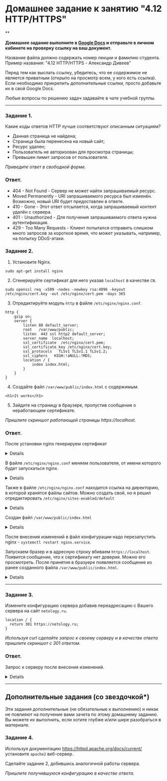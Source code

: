 # Домашнее задание к занятию "4.12 HTTP/HTTPS"

**

**Домашнее задание выполните в [Google Docs](https://docs.google.com/) и отправьте в личном кабинете на проверку ссылку на ваш документ.**

Название файла должно содержать номер лекции и фамилию студента. Пример названия: "4.12 HTTP/HTTPS - Александр Дивеев"

Перед тем как выслать ссылку, убедитесь, что ее содержимое не является приватным (открыто на просмотр всем, у кого есть ссылка). Если необходимо прикрепить дополнительные ссылки, просто добавьте их в свой Google Docs.

Любые вопросы по решению задач задавайте в чате учебной группы.

------
### Задание 1.

Какие коды ответов HTTP лучше соответствуют описанным ситуациям?

- Данная страница не найдена;
- Страница была перенесена на новый сайт;
- Ресурс удален;
- Пользователь не авторизован для просмотра страницы;
- Превышен лимит запросов от пользователя.

*Приведите ответ в свободной форме.*

### Ответ.
- 404 - Not Found - Сервер не может найти запрашиваемый ресурс.
- Moved Permanently - URI запрашиваемого ресурса был изменён. Возможно, новый URI будет предоставлен в ответе.
- 410 - Gone - Этот ответ отсылается, когда запрашиваемый контент удалён с сервера.
- 401 - Unauthorized - Для получения запрашиваемого ответа нужна аутентификация.
- 429 - Too Many Requests - Клиент попытался отправить слишком много запросов за короткое время, что может указывать, например, на попытку DDoS-атаки. 


### Задание 2.

1. Установите Nginx.

`sudo apt-get install nginx`

2. Сгенерируйте сертификат для него указав `localhost` в качестве `CN`.

`sudo openssl req -x509 -nodes -newkey rsa:4096 -keyout /etc/nginx/cert.key -out /etc/nginx/cert.pem -days 365`

3. Отредактируйте модуль `http` в файле `/etc/nginx/nginx.conf`.

```
http {
    gzip on;
    server {
        listen 80 default_server;
        root   /var/www/public;
        listen  443 ssl http2 default_server;
        server_name  localhost;
        ssl_certificate  /etc/nginx/cert.pem;
        ssl_certificate_key /etc/nginx/cert.key;
        ssl_protocols   TLSv1 TLSv1.1 TLSv1.2;
        ssl_ciphers   HIGH:!aNULL:!MD5;
        location / {
            index index.html;
        }
    }
}
```

4. Создайте файл `/var/www/public/index.html` c содержимым.

```
<h1>It works</h1>
```

5. Зайдите на страницу в браузере, пропустив сообщение о неработающем сертификате.

*Пришлите скриншот работающей страницы https://localhost.*

### Ответ.

После установки nginx генерируем сертификат

<details>
    
![Снимок01](https://user-images.githubusercontent.com/121082757/228816529-2de2a1be-9105-44ef-ba92-6392b3c47520.PNG)
 
</details>

В файле `/etc/nginx/nginx.conf` меняем пользователя, от имени которого будет запускаться nginx.

<details>
    
![Снимок02](https://user-images.githubusercontent.com/121082757/228817037-490ef57d-06b8-42bf-9d41-b3c4b56a53fd.PNG)
 
</details>

Также в файле `/etc/nginx/nginx.conf` находится ссылка на директорию, в которой хранятся файлы сайтов. Можно создать свой, но я решил отредактировать `/etc/nginx/sites-enabled/default`

<details>
    
    ![Снимок03](https://user-images.githubusercontent.com/121082757/228817386-bcc645f0-bfa7-48b7-afd2-e474cc274944.PNG)

</details>

Создан файл `/var/www/public/index.html`

<details>
    
![Снимок04](https://user-images.githubusercontent.com/121082757/228817667-73f3df44-1a9d-4af6-95eb-5d0c43da52a2.PNG)

</details>

После внесения изменений в файл конфигурации надо перезапустить nginx - `systemctl restart nginx.service`.

Запускаем бразер и в адресную строку вбиваем `https://localhost`. Появится сообщение, что к сертификату нет доверия. Можно его просмотреть. После принятия в бразуере появляется сообщение из ранее созданного файла `/var/www/public/index.html`.

<details>
    
![Снимок05](https://user-images.githubusercontent.com/121082757/228818474-46a6998b-e561-4903-a9b2-3c4c5ade2df9.PNG)
    
![Снимок06](https://user-images.githubusercontent.com/121082757/228818509-0b7c82f9-8d6e-4d83-ad7b-f122baabb5db.PNG)
    
![Снимок07](https://user-images.githubusercontent.com/121082757/228818560-ac9c7916-7a3c-4fa8-a53f-d25e6e29c63d.PNG)

</details>

------

### Задание 3.

Измените конфигурацию сервера добавив переадресацию c Вашего сервера на сайт `netology.ru`.
```
location / {
  return 301 https://netology.ru;
}
```

*Используя curl сделайте запрос к своему серверу и в качестве ответа пришлите скриншот с 301 ответом.*

### Ответ.

Запрос к серверу после внесения изменений.

<details>
    
![Снимок08](https://user-images.githubusercontent.com/121082757/228818765-78a81a1a-7aa7-4cbf-b965-de36bf827646.PNG)

</details>

---

## Дополнительные задания (со звездочкой*)
Эти задания дополнительные (не обязательные к выполнению) и никак не повлияют на получение вами зачета по этому домашнему заданию. Вы можете их выполнить, если хотите глубже и/или шире разобраться в материале.

### Задание 4.

Используя документацию https://httpd.apache.org/docs/current/ установите `apache2` веб-сервер.

Сделайте задание 2, добившись аналогичной работы сервера.

*Пришлите получившуюся конфигурацию в качестве ответа.*

